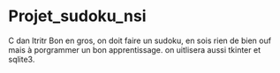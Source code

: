# Projet_sudoku_nsi
C dan ltritr
Bon en gros, on doit faire un sudoku, en sois rien de bien ouf mais à porgrammer un bon apprentissage.
on uitlisera aussi tkinter et sqlite3.



